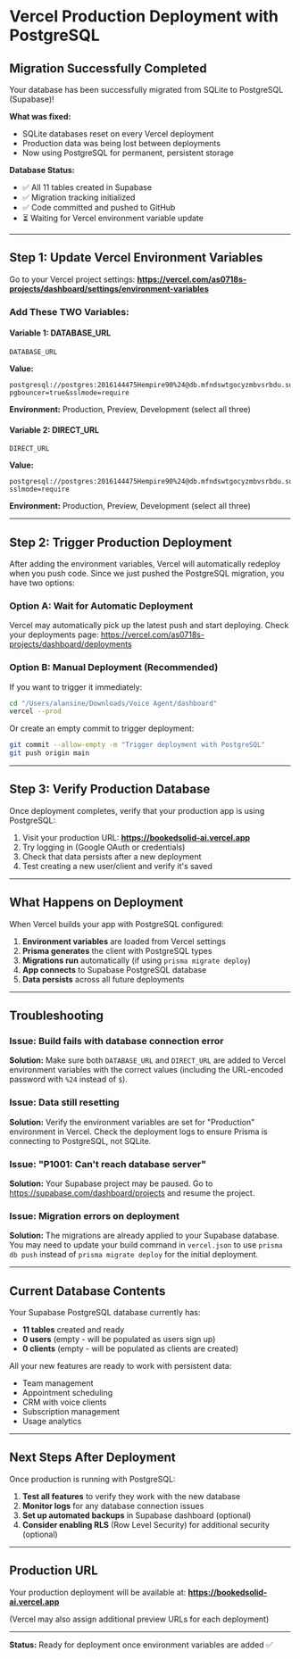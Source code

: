 # Vercel Production Deployment with PostgreSQL

## Migration Successfully Completed

Your database has been successfully migrated from SQLite to PostgreSQL (Supabase)!

**What was fixed:**
- SQLite databases reset on every Vercel deployment
- Production data was being lost between deployments
- Now using PostgreSQL for permanent, persistent storage

**Database Status:**
- ✅ All 11 tables created in Supabase
- ✅ Migration tracking initialized
- ✅ Code committed and pushed to GitHub
- ⏳ Waiting for Vercel environment variable update

---

## Step 1: Update Vercel Environment Variables

Go to your Vercel project settings:
**https://vercel.com/as0718s-projects/dashboard/settings/environment-variables**

### Add These TWO Variables:

#### Variable 1: DATABASE_URL
```
DATABASE_URL
```
**Value:**
```
postgresql://postgres:2016144475Hempire90%24@db.mfndswtgocyzmbvsrbdu.supabase.co:6543/postgres?pgbouncer=true&sslmode=require
```
**Environment:** Production, Preview, Development (select all three)

#### Variable 2: DIRECT_URL
```
DIRECT_URL
```
**Value:**
```
postgresql://postgres:2016144475Hempire90%24@db.mfndswtgocyzmbvsrbdu.supabase.co:5432/postgres?sslmode=require
```
**Environment:** Production, Preview, Development (select all three)

---

## Step 2: Trigger Production Deployment

After adding the environment variables, Vercel will automatically redeploy when you push code. Since we just pushed the PostgreSQL migration, you have two options:

### Option A: Wait for Automatic Deployment
Vercel may automatically pick up the latest push and start deploying. Check your deployments page:
https://vercel.com/as0718s-projects/dashboard/deployments

### Option B: Manual Deployment (Recommended)
If you want to trigger it immediately:

```bash
cd "/Users/alansine/Downloads/Voice Agent/dashboard"
vercel --prod
```

Or create an empty commit to trigger deployment:
```bash
git commit --allow-empty -m "Trigger deployment with PostgreSQL"
git push origin main
```

---

## Step 3: Verify Production Database

Once deployment completes, verify that your production app is using PostgreSQL:

1. Visit your production URL: **https://bookedsolid-ai.vercel.app**
2. Try logging in (Google OAuth or credentials)
3. Check that data persists after a new deployment
4. Test creating a new user/client and verify it's saved

---

## What Happens on Deployment

When Vercel builds your app with PostgreSQL configured:

1. **Environment variables** are loaded from Vercel settings
2. **Prisma generates** the client with PostgreSQL types
3. **Migrations run** automatically (if using `prisma migrate deploy`)
4. **App connects** to Supabase PostgreSQL database
5. **Data persists** across all future deployments

---

## Troubleshooting

### Issue: Build fails with database connection error

**Solution:** Make sure both `DATABASE_URL` and `DIRECT_URL` are added to Vercel environment variables with the correct values (including the URL-encoded password with `%24` instead of `$`).

### Issue: Data still resetting

**Solution:** Verify the environment variables are set for "Production" environment in Vercel. Check the deployment logs to ensure Prisma is connecting to PostgreSQL, not SQLite.

### Issue: "P1001: Can't reach database server"

**Solution:** Your Supabase project may be paused. Go to https://supabase.com/dashboard/projects and resume the project.

### Issue: Migration errors on deployment

**Solution:** The migrations are already applied to your Supabase database. You may need to update your build command in `vercel.json` to use `prisma db push` instead of `prisma migrate deploy` for the initial deployment.

---

## Current Database Contents

Your Supabase PostgreSQL database currently has:
- **11 tables** created and ready
- **0 users** (empty - will be populated as users sign up)
- **0 clients** (empty - will be populated as clients are created)

All your new features are ready to work with persistent data:
- Team management
- Appointment scheduling
- CRM with voice clients
- Subscription management
- Usage analytics

---

## Next Steps After Deployment

Once production is running with PostgreSQL:

1. **Test all features** to verify they work with the new database
2. **Monitor logs** for any database connection issues
3. **Set up automated backups** in Supabase dashboard (optional)
4. **Consider enabling RLS** (Row Level Security) for additional security (optional)

---

## Production URL

Your production deployment will be available at:
**https://bookedsolid-ai.vercel.app**

(Vercel may also assign additional preview URLs for each deployment)

---

**Status:** Ready for deployment once environment variables are added ✅
